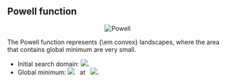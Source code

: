 ## Powell function

<div align="center"> <img src="https://latex.codecogs.com/svg.latex?&space;f(\mathbf{x})=\sum_{i=1}^{d/4}[(x_{4i-3}+10x_{4i-2})^2+5(x_{4i-1}-x_{4i})^2+(x_{4i-2}-2x_{4i-1})^4+10(x_{4i-3}x_{4i})^4]" title="Powell" /> </div>

The Powell function represents {\em convex} landscapes, where the area that contains global minimum are very small.

- Initial search domain: <img src="https://latex.codecogs.com/svg.latex?&space;\mathbf{x}\in[-4,5]^d" title=" "/>.
- Global minimum: <img src="https://latex.codecogs.com/svg.latex?&space;f(\mathbf{x}_{opt})=0" title=" "/> &nbsp; at &nbsp; <img src="https://latex.codecogs.com/svg.latex?&space;\mathbf{x}_{opt}=(0,\ldots,0)" title=" "/>.

